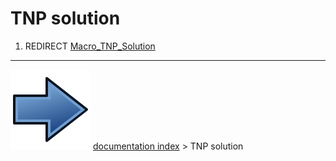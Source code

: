 # TNP solution
1.  REDIRECT [Macro_TNP_Solution](Macro_TNP_Solution.md)



---
![](images/Button_right.svg) [documentation index](../README.md) > TNP solution
